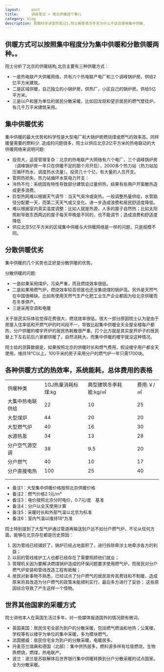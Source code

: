 ```yaml
---
layout:     post
title:      讲座笔记 > 南北供暖这个事儿
category: blog
description: 首都科学讲堂的笔记1,院士解答南方冬天为什么不适合使用集中供暖.
---
```


## **供暖方式可以按照集中程度分为集中供暖和分散供暖两种。**。

院士分析了北京的供暖结构,北京主要有三种供暖方式：

- 一是热电联产大供暖网络，共有六个热电联产电厂和三个调峰锅炉房。供给2亿平方米建筑。
- 二是区域供暖，自己独立的小锅炉房，供热厂，小区自己的锅炉房。供给5亿平方米。
- 三是以户和屋为单位的居民分散采暖，比如回龙观和望京居民的燃气壁挂炉。有几千万平米建筑采用。

## **集中供暖优劣**

集中供暖的最大优势和科学性是大型电厂和大锅炉房燃烧煤或燃气的效率高。同样暖量需要的燃料少.
造成的问题很多，院士以供应北京2亿平方米的热电联动的大供暖网络来说明问题:

- 投资大，运营管理复杂：北京的热电联产大网络有六个电厂，三个调峰锅炉房（调峰锅炉房一年只在供暖不足的那个月开启），2000多个热力站（热力站加压循环热水，调度热水流量）。投资几十个亿，有大量的人员开支。
- 管网热损失，热力站循环水泵电力开支：
- 冷热不均：系统固有特性导致部分建筑会过量供热，结果有些用户开窗散热造成更多浪费。
- 巨型热网难以根据天气调节：当天气突冷或突热，一般调整热量供给，水管路径分配要一天，而第二天天气或又变化。进一步造成浪费和居民舒适度降低。
- 难以根据室内真实温度调整：比如人就是热源，人多的屋子自然热；比如太阳照射导致东西两边的屋子每天早晚是不同的，也不能调节；造成浪费和舒适度降低
- 供应北京5亿平方米的区域集中供暖与大供暖网络是一样的问题，只是规模不同。

## **分散供暖优劣**

集中供暖的几个劣势也正好是分散供暖的优势。

分散供暖的问题:

- 一是如果采用煤炉，污染严重，而且燃烧效率很低。
- 二是如果用燃气炉，燃烧效率较高但是也还没集烧煤的锅炉高。另外是天然气在中国很稀缺。比如有使用天然气生产化肥工业生产企业都因为给北京供暖而在冬季停产。
- 三是采用空调和电暖

关于居民实际体验觉得花费很大，燃烧效率很低。很大一部分原因院士认为是由于房屋入住率低和开燃气炉的时间段不一，导致比起集中供暖全天全屋全楼每户都热，分户供暖的楼宇开炉的居民热耗散很严重。打个比方就是其实是开炉子的居民替上下左右前后六家都供暖了，自然消耗大。而集中供暖的楼宇就没这种情况。

院士给的测算数据是，如果按照北京的供暖时长和燃气费用，假设楼宇用户都全天使用，维持18°C以上，100平米的房子采用分户的燃气炉一年只需1700块。

## **各种供暖方式的热效率，系统能耗，总体费用的表格**

<table>
 <tr>
  <td>
   供暖种类
  </td>
  <td>
   1GJ热量消耗标煤:kg
  </td>
  <td>
   典型建筑冬季耗能:kg/㎡
  </td>
  <td>
   费用:￥/㎡
  </td>
 </tr>
 <tr>
  <td>
   大集中热电联供给
  </td>
  <td>
   22
  </td>
  <td>
   10
  </td>
  <td>
   25
  </td>
 </tr>
 <tr>
  <td>
   大型煤炉
  </td>
  <td>
   44
  </td>
  <td>
   20
  </td>
  <td>
   20
  </td>
 </tr>
 <tr>
  <td>
   大型燃气炉
  </td>
  <td>
   40
  </td>
  <td>
   16
  </td>
  <td>
   30
  </td>
 </tr>
 <tr>
  <td>
   水源热泵
  </td>
  <td>
   34
  </td>
  <td>
   13
  </td>
  <td>
   28
  </td>
 </tr>
 <tr>
  <td>
   分户空气源空调
  </td>
  <td>
   38
  </td>
  <td>
   9.5
  </td>
  <td>
   20
  </td>
 </tr>
 <tr>
  <td>
   分户燃气
  </td>
  <td>
   40
  </td>
  <td>
   10
  </td>
  <td>
   17
  </td>
 </tr>
 <tr>
  <td>
   分户直接电热
  </td>
  <td>
   100
  </td>
  <td>
   25
  </td>
  <td>
   40
  </td>
 </tr>
 <tr>
  <td>
  </td>
 </tr>
 <tr>
  <td>
  </td>
 </tr>
</table>

- 备注1：大型集中供暖价格按照北京供暖价格
- 备注2：燃气价格2.1元/m³
- 备注3：电价按照北京分时电价，0.7元/度　基准
- 备注4：分户以全天使用计算
- 备注5：采暖时长和外部气温以北京为标准
- 备注6：室内气温以维持18°为准

院士特别提到了大型气炉通过管道再输送到户远不如分户燃气炉，不论从任何方面。能够在北京存在都是历史原因：

1. 因为管线已经铺好了，锅炉已经占地面积了，进行拆除牵涉土地牵涉各方的利益；
2. 以前的管线维护工人也都已经存在了需要照顾他们就业；
3. 管理机关因为要解决燃煤锅炉造成的环保问题要求使用燃气炉，而居民对分户燃气炉安装和管线改造工程有抵触；
4. 居民对新事物不熟悉，已经试点了分户燃气的居民宣传其费钱和不制暖，造成原来将其改造为分户燃气的政策未能顺利实行，最后多方进行了妥协；
这些原因综合导致了产生这样一个怪物。

## **世界其他国家的采暖方式**

院士讲他本人在英国生活过多年，对一些媒体报道国外的情况颇有微词。

- 英国美国：居民住宅全部为到户的分散采暖，包括燃气燃油和地热；公寓楼，学校等有以楼宇为单位的集中采暖，多为模块燃气。
- 法国挪威：居民住宅全为到户的分散采暖，电暖居多。
- 丹麦芬兰瑞典和德国（北部）：集中供热居多，燃料源多样有垃圾燃烧，生物质燃烧，燃煤，热电联产。
- 波兰：波兰是苏联解体后世界银行集中供暖转换到分户分散采暖的试点国家。全为分散采暖。

